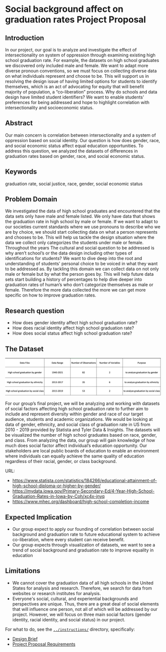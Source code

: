 # Social background affect on graduation rates Project Proposal

## Introduction
In our project, our goal is to analyze and investigate the effect of intersectionality on system of oppression through examining existing high school graduation rate. For example, the datasets on high school graduates we discovered only included male and female. We want to adapt more diverse pronoun conventions, so we must focus on collecting diverse data on what individuals represent and choose to be. This will support us in resolving the design issue of having limited options for students to identify themselves, which is an act of advocating for equity that will benefit majority of population, a “co-liberation” process. Why do schools and data design have limited student identifiers? We want to enable students' preferences for being addressed and hope to highlight correlation with intersectionality and socioeconomic status.

## Abstract
Our main concern is correlation between intersectionality and a system of oppression based on social identity. Our question is how does gender, race, and social economic status affect equal education opportunities. To address this question, we analyzed the datasets of differences in graduation rates based on gender, race, and social economic status.

## Keywords
graduation rate, social justice, race, gender, social economic status

## Problem Domain
We investigated the data of high school graduates and encountered that the data sets only have male and female listed. We only have data that shows the graduation rate in high school by male or female. If we want to adapt to our societies current standards where we use pronouns to describe who we are by choice, we should start collecting data on what a person represents and chooses to be. This will help us tackle the design situation where the data we collect only categorizes the students under male or female. Throughout the years  The cultural and social question to be addressed is why aren’t school’s or the data design including other types of identifications for students? We want to dive deep into the root and understanding of students' personal choice to be voiced in what they want to be addressed as. By tackling this domain we can collect data on not only male or female but by what the person goes by. This will help future data sets start building a history of percentages to help dive deeper into graduation rates of human’s who don’t categorize themselves as male or female. Therefore the more data collected the more we can get more specific on how to improve graduation rates.

## Research question
* How does gender identity affect high school graduation rate?
* How does racial identity affect high school graduation rate?
* How does social status affect high school graduation rate?

## The Dataset

![How far can North Korea's Missile Reach?](table.png "Dataset Table")

For our group’s final project, we will be analyzing and working with datasets of social factors affecting high school graduation rate to further aim to include and represent diversity within gender and race of our target audience, students and academic organizations. We would be looking at data of gender, ethnicity, and social class of graduation rate in US from 2010 - 2019 provided by Statista and Tyler Data & Insights. The datasets will be visualized the number of high school graduates based on race, gender, and class. From analyzing the data, our group will gain knowledge of how much does social factor affect individual’s education opportunity. Our stakeholders are local public boards of education to enable an environment where individuals can equally achieve the same quality of education regardless of their racial, gender, or class background.

URL:
- https://www.statista.com/statistics/184266/educational-attainment-of-high-school-diploma-or-higher-by-gender/
- https://mydata.iowa.gov/Primary-Secondary-Ed/4-Year-High-School-Graduation-Rates-in-Iowa-by-Coh/xc4x-jnyq
- https://www.mhec.org/dashboard/high-school-completion-income

## Expected Implication
- Our group expect to apply our founding of correlation between social background and graduation rate to future educational system to achieve co-liberation, where every student can receive benefit.
- Our group expects through visualization of datasets, we want to see a trend of social background and graduation rate to improve equality in education

## Limitations
* We cannot cover the graduation data of all high schools in the United States for analysis and research. Therefore, we search for data from websites or research institutes for analysis.
*  Everyone's social, cultural, and experiential backgrounds and perspectives are unique. Thus, there are a great deal of social elements that will influence one person, not all of which will be addressed by our project. However, we will focus on three main social factors (gender identity, racial identity, and social status) in our project.

For what to do, see the [`../instructions/`](../instructions/) directory, specifically:

* [Design Brief](../instructions/project-design-brief.pdf)
* [Project Proposal Requirements](../instructions/p01-proposal-requirements.md)
